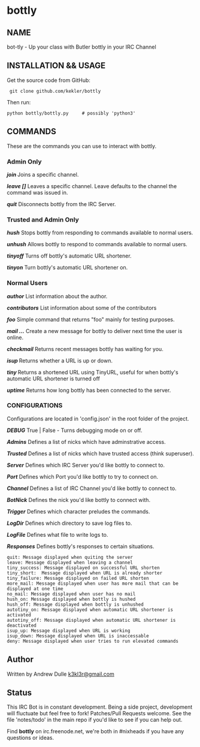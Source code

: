 # bottly

## NAME

bot-tly - Up your class with Butler bottly in your IRC Channel

## INSTALLATION && USAGE

Get the source code from GitHub:

     git clone github.com/kekler/bottly

Then run:

    python bottly/bottly.py     # possibly 'python3'

## COMMANDS

These are the commands you can use to interact with bottly.

### Admin Only

**_join <channel>_**
    Joins a specific channel.

**_leave [<channel>]_**
    Leaves a specific channel. Leave defaults to the channel the command was issued in.

**_quit_**
    Disconnects bottly from the IRC Server.

### Trusted and Admin Only

**_hush_**
    Stops bottly from responding to commands available to normal users.

**_unhush_**
    Allows bottly to respond to commands available to normal users.

**_tinyoff_**
    Turns off bottly's automatic URL shortener.

**_tinyon_**
    Turn bottly's automatic URL shortener on.

### Normal Users

**_author_**
    List information about the author.

**_contributors_**
    List information about some of the contributors

**_foo_**
    Simple command that returns "foo" mainly for testing purposes.

**_mail <user> <message>..._**
    Create a new message for bottly to deliver next time the user is online.

**_checkmail_**
    Returns recent messages bottly has waiting for you.

**_isup  <url>_**
    Returns whether a URL is up or down.

**_tiny <url>_**
    Returns a shortened URL using TinyURL, useful for when bottly's automatic URL shortener is turned off

**_uptime_**
    Returns how long bottly has been connected to the server.

### CONFIGURATIONS

Configurations are located in 'config.json' in the root folder of the project.

**_DEBUG_**
    True | False - Turns debugging mode on or off.

**_Admins_**
    Defines a list of nicks which have adminstrative access.

**_Trusted_**
    Defines a list of  nicks which have trusted access (think superuser).

**_Server_**
    Defines which IRC Server you'd like bottly to connect to.

**_Port_**
    Defines which Port you'd like bottly to try to connect on.

**_Channel_**
    Defines a list of IRC Channel you'd like bottly to connect to.

**_BotNick_**
    Defines the nick you'd like bottly to connect with.

**_Trigger_**
    Defines which character preludes the commands.

**_LogDir_**
    Defines which directory to save log files to.

**_LogFile_**
    Defines what file to write logs to.

**_Responses_**
    Defines bottly's responses to certain situations.

    quit: Message displayed when quiting the server
    leave: Message displayed when leaving a channel
    tiny_success: Message displayed on successful URL shorten
    tiny_short:  Message displayed when URL is already shorter
    tiny_failure: Message displayed on failed URL shorten
    more_mail: Message displayed when user has more mail that can be displayed at one time
    no_mail: Message displayed when user has no mail
    hush_on: Message displayed when bottly is hushed
    hush_off: Message displayed when bottly is unhushed
    autotiny_on: Message displayed when automatic URL shortener is activated
    autotiny_off: Message displayed when automatic URL shortener is deactivated
    isup_up: Message displayed when URL is working
    isup_down: Message displayed when URL is inaccessable
    deny: Message displayed when user tries to run elevated commands

## Author

Written by Andrew Dulle <k3kl3r@gmail.com>

## Status

This IRC Bot is in constant development. Being a side project, development will fluctuate but feel free to fork!  Patches/Pull Requests welcome. See the file 'notes/todo' in the main repo if you'd like to see if you can help out.

Find __bottly__ on irc.freenode.net, we're both in #nixheads if  you have any questions or ideas.


